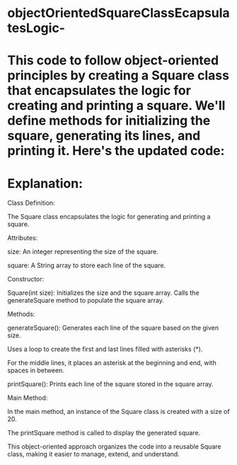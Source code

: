 # objectOrientedSquareClassEcapsulatesLogic-

# This code to follow object-oriented principles by creating a Square class that encapsulates the logic for creating and printing a square. We'll define methods for initializing the square, generating its lines, and printing it. Here's the updated code:

# Explanation:

Class Definition:



The Square class encapsulates the logic for generating and printing a square.

Attributes:



size: An integer representing the size of the square.

square: A String array to store each line of the square.

Constructor:



Square(int size): Initializes the size and the square array. Calls the generateSquare method to populate the square array.

Methods:



generateSquare(): Generates each line of the square based on the given size.

Uses a loop to create the first and last lines filled with asterisks (*).

For the middle lines, it places an asterisk at the beginning and end, with spaces in between.

printSquare(): Prints each line of the square stored in the square array.

Main Method:



In the main method, an instance of the Square class is created with a size of 20.

The printSquare method is called to display the generated square.

This object-oriented approach organizes the code into a reusable Square class, making it easier to manage, extend, and understand.




